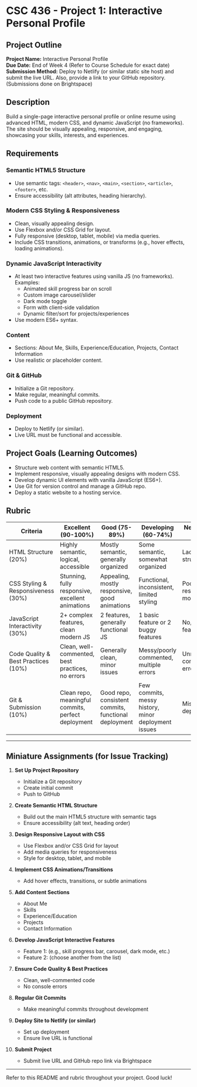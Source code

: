 # CSC 436 - Project 1: Interactive Personal Profile

## Project Outline

**Project Name:** Interactive Personal Profile  
**Due Date:** End of Week 4 (Refer to Course Schedule for exact date)  
**Submission Method:** Deploy to Netlify (or similar static site host) and submit the live URL. Also, provide a link to your GitHub repository. (Submissions done on Brightspace)

## Description

Build a single-page interactive personal profile or online resume using advanced HTML, modern CSS, and dynamic JavaScript (no frameworks). The site should be visually appealing, responsive, and engaging, showcasing your skills, interests, and experiences.

## Requirements

### Semantic HTML5 Structure
- Use semantic tags: `<header>`, `<nav>`, `<main>`, `<section>`, `<article>`, `<footer>`, etc.
- Ensure accessibility (alt attributes, heading hierarchy).

### Modern CSS Styling & Responsiveness
- Clean, visually appealing design.
- Use Flexbox and/or CSS Grid for layout.
- Fully responsive (desktop, tablet, mobile) via media queries.
- Include CSS transitions, animations, or transforms (e.g., hover effects, loading animations).

### Dynamic JavaScript Interactivity
- At least two interactive features using vanilla JS (no frameworks). Examples:
  - Animated skill progress bar on scroll
  - Custom image carousel/slider
  - Dark mode toggle
  - Form with client-side validation
  - Dynamic filter/sort for projects/experiences
- Use modern ES6+ syntax.

### Content
- Sections: About Me, Skills, Experience/Education, Projects, Contact Information
- Use realistic or placeholder content.

### Git & GitHub
- Initialize a Git repository.
- Make regular, meaningful commits.
- Push code to a public GitHub repository.

### Deployment
- Deploy to Netlify (or similar).
- Live URL must be functional and accessible.

## Project Goals (Learning Outcomes)
- Structure web content with semantic HTML5.
- Implement responsive, visually appealing designs with modern CSS.
- Develop dynamic UI elements with vanilla JavaScript (ES6+).
- Use Git for version control and manage a GitHub repo.
- Deploy a static website to a hosting service.

## Rubric

| Criteria                    | Excellent (90-100%) | Good (75-89%) | Developing (60-74%) | Needs Improvement (<60%) |
|----------------------------|---------------------|---------------|---------------------|-------------------------|
| HTML Structure (20%)       | Highly semantic, logical, accessible | Mostly semantic, generally organized | Some semantic, somewhat organized | Lacks semantic, poor structure/accessibility |
| CSS Styling & Responsiveness (30%) | Stunning, fully responsive, excellent animations | Appealing, mostly responsive, good animations | Functional, inconsistent, limited styling | Poor design, not responsive, no modern CSS |
| JavaScript Interactivity (30%) | 2+ complex features, clean modern JS | 2 features, generally functional JS | 1 basic feature or 2 buggy features | No/broken JS features |
| Code Quality & Best Practices (10%) | Clean, well-commented, best practices, no errors | Generally clean, minor issues | Messy/poorly commented, multiple errors | Unreadable, no comments, numerous errors |
| Git & Submission (10%)     | Clean repo, meaningful commits, perfect deployment | Good repo, consistent commits, functional deployment | Few commits, messy history, minor deployment issues | Missing repo, failed deployment |

---

## Miniature Assignments (for Issue Tracking)

1. **Set Up Project Repository**
   - Initialize a Git repository
   - Create initial commit
   - Push to GitHub

2. **Create Semantic HTML Structure**
   - Build out the main HTML5 structure with semantic tags
   - Ensure accessibility (alt text, heading order)

3. **Design Responsive Layout with CSS**
   - Use Flexbox and/or CSS Grid for layout
   - Add media queries for responsiveness
   - Style for desktop, tablet, and mobile

4. **Implement CSS Animations/Transitions**
   - Add hover effects, transitions, or subtle animations

5. **Add Content Sections**
   - About Me
   - Skills
   - Experience/Education
   - Projects
   - Contact Information

6. **Develop JavaScript Interactive Features**
   - Feature 1: (e.g., skill progress bar, carousel, dark mode, etc.)
   - Feature 2: (choose another from the list)

7. **Ensure Code Quality & Best Practices**
   - Clean, well-commented code
   - No console errors

8. **Regular Git Commits**
   - Make meaningful commits throughout development

9. **Deploy Site to Netlify (or similar)**
   - Set up deployment
   - Ensure live URL is functional

10. **Submit Project**
    - Submit live URL and GitHub repo link via Brightspace

---

Refer to this README and rubric throughout your project. Good luck!

